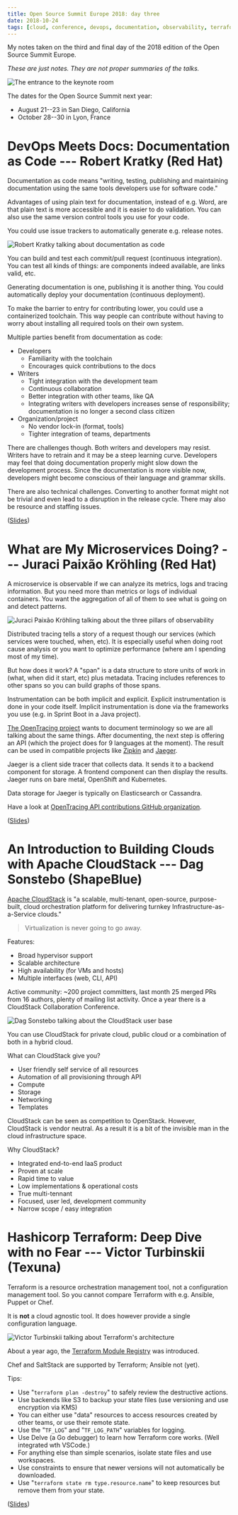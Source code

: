 ```yaml
---
title: Open Source Summit Europe 2018: day three
date: 2018-10-24
tags: [cloud, conference, devops, documentation, observability, terraform]
---
```


My notes taken on the third and final day of the 2018 edition of the Open Source
Summit Europe.

_These are just notes. They are not proper summaries of the talks._

![The entrance to the keynote room](/images/osse18_day3.jpg)

The dates for the Open Source Summit next year:

- August 21--23 in San Diego, California
- October 28--30 in Lyon, France

# DevOps Meets Docs: Documentation as Code --- Robert Kratky (Red Hat)

Documentation as code means "writing, testing, publishing and maintaining
documentation using the same tools developers use for software code."

Advantages of using plain text for documentation, instead of e.g. Word, are that
plain text is more accessible and it is easier to do validation. You can also
use the same version control tools you use for your code.

You could use issue trackers to automatically generate e.g. release notes.

![Robert Kratky talking about documentation as code](/images/osse18_robert_kratky.jpg)

You can build and test each commit/pull request (continuous integration). You
can test all kinds of things: are components indeed available, are links valid,
etc.

Generating documentation is one, publishing it is another thing. You could
automatically deploy your documentation (continuous deployment).

To make the barrier to entry for contributing lower, you could use a
containerized toolchain. This way people can contribute without having to worry
about installing all required tools on their own system.

Multiple parties benefit from documentation as code:

- Developers
     - Familiarity with the toolchain
     - Encourages quick contributions to the docs
- Writers
     - Tight integration with the development team
     - Continuous collaboration
     - Better integration with other teams, like QA
     - Integrating writers with developers increases sense of responsibility;
       documentation is no longer a second class citizen
- Organization/project
     - No vendor lock-in (format, tools)
     - Tighter integration of teams, departments

There are challenges though. Both writers and developers may resist. Writers
have to retrain and it may be a steep learning curve. Developers may feel that
doing documentation properly might slow down the development process. Since the
documentation is more visible now, developers might become conscious of their
language and grammar skills.

There are also technical challenges. Converting to another format might not be
trivial and even lead to a disruption in the release cycle. There may also be
resource and staffing issues.

([Slides](https://events.linuxfoundation.org/wp-content/uploads/2017/12/DevOps-Meets-Docs-Documentation-as-Code-Robert-Kratky-Red-Hat.pdf))

# What are My Microservices Doing? --- Juraci Paixão Kröhling (Red Hat)

A microservice is observable if we can analyze its metrics, logs and tracing
information. But you need more than metrics or logs of individual containers.
You want the aggregation of all of them to see what is going on and detect
patterns.

![Juraci Paixão Kröhling talking about the three pillars of observability](/images/osse18_juraci_paixao_krohling.jpg)

Distributed tracing tells a story of a request though our services (which
services were touched, when, etc). It is especially useful when doing root cause
analysis or you want to optimize performance (where am I spending most of my
time).

But how does it work? A "span" is a data structure to store units of work in
(what, when did it start, etc) plus metadata. Tracing includes references to
other spans so you can build graphs of those spans.

Instrumentation can be both implicit and explicit. Explicit instrumentation is
done in your code itself. Implicit instrumentation is done via the frameworks
you use (e.g. in Sprint Boot in a Java project).

[The OpenTracing project](https://opentracing.io/) wants to document terminology
so we are all talking about the same things. After documenting, the next step is
offering an API (which the project does for 9 languages at the moment). The
result can be used in compatible projects like [Zipkin](https://zipkin.io/) and
[Jaeger](https://www.jaegertracing.io/).

Jaeger is a client side tracer that collects data. It sends it to a backend
component for storage. A frontend component can then display the results. Jaeger
runs on bare metal, OpenShift and Kubernetes.

Data storage for Jaeger is typically on Elasticsearch or Cassandra.

Have a look at [OpenTracing API contributions GitHub organization](https://github.com/opentracing-contrib).

([Slides](https://schd.ws/hosted_files/osseu18/c7/ossummit-eu-2018-what-are-my-microservices-doing.pdf))

# An Introduction to Building Clouds with Apache CloudStack --- Dag Sonstebo (ShapeBlue)

[Apache CloudStack](https://cloudstack.apache.org/) is "a scalable,
multi-tenant, open-source, purpose-built, cloud orchestration platform for
delivering turnkey Infrastructure-as-a-Service clouds."

> Virtualization is never going to go away.

Features:

- Broad hypervisor support
- Scalable architecture
- High availability (for VMs and hosts)
- Multiple interfaces (web, CLI, API)

Active community: ~200 project committers, last month 25 merged PRs from 16
authors, plenty of mailing list activity. Once a year there is a CloudStack
Collaboration Conference.

![Dag Sonstebo talking about the CloudStack user base](/images/osse18_dag_sonstebo.jpg)

You can use CloudStack for private cloud, public cloud or a combination of both
in a hybrid cloud.

What can CloudStack give you?

- User friendly self service of all resources
- Automation of all provisioning through API
- Compute
- Storage
- Networking
- Templates

CloudStack can be seen as competition to OpenStack. However, CloudStack is
vendor neutral. As a result it is a bit of the invisible man in the cloud
infrastructure space.

Why CloudStack?

- Integrated end-to-end IaaS product
- Proven at scale
- Rapid time to value
- Low implementations & operational costs
- True multi-tennant
- Focused, user led, development community
- Narrow scope / easy integration

# Hashicorp Terraform: Deep Dive with no Fear --- Victor Turbinskii (Texuna)

Terraform is a resource orchestration management tool, not a configuration
management tool. So you cannot compare Terraform with e.g. Ansible, Puppet or
Chef.

It is **not** a cloud agnostic tool. It does however provide a single
configuration language.

![Victor Turbinskii talking about Terraform's architecture](/images/osse18_victor_turbinskii.jpg)

About a year ago, the [Terraform Module Registry](https://registry.terraform.io/) was introduced.

Chef and SaltStack are supported by Terraform; Ansible not (yet).

Tips:

- Use "`terraform plan -destroy`" to safely review the destructive actions.
- Use backends like S3 to backup your state files (use versioning and use encryption via KMS)
- You can either use "data" resources to access resources created by other
  teams, or use their remote state.
- Use the "`TF_LOG`" and "`TF_LOG_PATH`" variables for logging.
- Use Delve (a Go debugger) to learn how Terraform core works. (Well integrated
  wth VSCode.)
- For anything else than simple scenarios, isolate state files and use
  workspaces.
- Use constraints to ensure that newer versions will not automatically be
  downloaded.
- Use "`terraform state rm type.resource.name`" to keep resources but remove
  them from your state.

([Slides](https://events.linuxfoundation.org/wp-content/uploads/2017/12/Hashicorp-Terraform-Deep-Dive-with-no-Fear-Victor-Turbinsky-Texuna.pdf))
